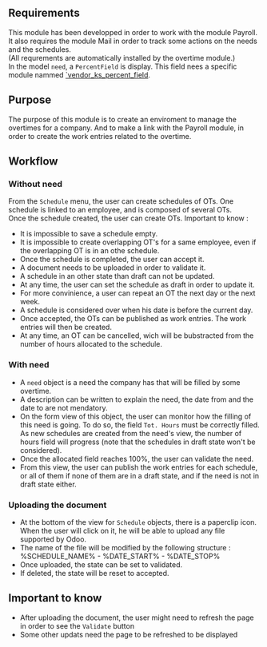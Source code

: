 ## Requirements
This module has been developped in order to work with the module Payroll.</br>
It also requires the module Mail in order to track some actions on the needs and the schedules.</br>
(All requrements are automatically installed by the overtime module.)</br>
In the model `need`, a `PercentField` is display. This field nees a specific module nammed [`vendor_ks_percent_field](https://apps.odoo.com/apps/modules/15.0/vendor_ks_percent_field/).

## Purpose
The purpose of this module is to create an enviroment to manage the overtimes for a company. And to make a link with the Payroll module, in order to create the work entries related to the overtime.

## Workflow
### Without need
From the `Schedule` menu, the user can create schedules of OTs. One schedule is linked to an employee, and is composed of several OTs.</br>
Once the schedule created, the user can create OTs. Important to know :
- It is impossible to save a schedule empty.
- It is impossible to create overlapping OT's for a same employee, even if the overlapping OT is in an othe schedule.
- Once the schedule is completed, the user can accept it.
- A document needs to be uploaded in order to validate it.
- A schedule in an other state than draft can not be updated.
- At any time, the user can set the schedule as draft in order to update it.
- For more convinience, a user can repeat an OT the next day or the next week.
- A schedule is considered over when his date is before the current day.
- Once accepted, the OTs can be published as work entries. The work entries will then be created.
- At any time, an OT can be cancelled, wich will be bubstracted from the number of hours allocated to the schedule.

### With need
- A `need` object is a need the company has that will be filled by some overtime.
- A description can be written to explain the need, the date from and the date to are not mendatory.
- On the form view of this object, the user can monitor how the filling of this need is going. To do so, the field `Tot. Hours` must be correctly filled. As new schedules are created from the need's view, the number of hours field will progress (note that the schedules in draft state won't be considered).
- Once the allocated field reaches 100%, the user can validate the need.
- From this view, the user can publish the work entries for each schedule, or all of them if none of them are in a draft state, and if the need is not in draft state either.

### Uploading the document
- At the bottom of the view for `Schedule` objects, there is a paperclip icon. When the user will click on it, he will be able to upload any file supported by Odoo.
- The name of the file will be modified by the following structure : %SCHEDULE_NAME% - %DATE_START% - %DATE_STOP%
- Once uploaded, the state can be set to validated.
- If deleted, the state will be reset to accepted.

## Important to know
- After uploading the document, the user might need to refresh the page in order to see the `Validate` button
- Some other updats need the page to be refreshed to be displayed